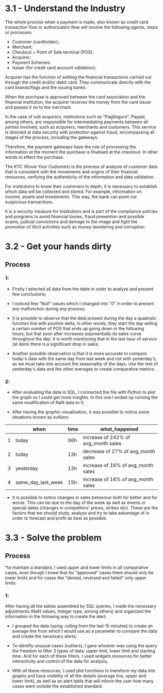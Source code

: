 ﻿# 3.1 - Understand the Industry
The whole process when a payment is made, also known as credit card transaction flow or authorization flow will involve the following agents, steps or processes: 

- Customer (cardholder);
- Merchant;
- Checkout + Point of Sale terminal (POS);
- Acquirer;
- Payment Schemes:
- Issuer (for credit card account validation);

Acquirer has the function of settling the financial transactions carried out through the credit and/or debit card. They communicate directly with the card brands/flags and the issuing banks.

When the purchase is approved between the card association and the financial institution, the acquirer receives the money from the card issuer and passes it on to the merchant.

In the case of sub acquirers, institutions such as "PagSeguro", Paypal, among others, are responsible for intermediating payments between all parties involved, such as acquirers, merchants and customers. 
This service is directed at data security with protection against fraud, encompassing all stages of the process, including the gateways.

Therefore, the payment gateways have the role of processing the information at the moment the purchase is finalised at the checkout. In other words to effect the purchase.

The KYC (Know Your Customes) is the process of analysis of customer data that is consistent with the movements and origins of their financial resources, verifying the authenticity of the information and data validation. 

For institutions to know their customers in depth, it is necessary to establish which data will be collected and stored. For example, information on income, assets and investments. This way, the bank can point out suspicious transactions. 

It is a security measure for institutions and is part of the compliance policies and programs to avoid financial losses, fraud prevention and possible scams, judicial convictions and damage to the image and fight the promotion of illicit activities such as money laundering and corruption.

# 3.2 - Get your hands dirty
## Process

### 1: 
- Firstly I selected all data from the table in order to analyze and present few conclusions;

- I noticed few "Null" values which I changed into "0" in order to prevent any malfunction during any process;

- It is possible to observe that the data present during the day a quadratic function line with positive delta, in other words, they start the day selling a certain number of POS that ends up going down in the following hours, but that soon after increases exponentially its sales curve throughout the day. It is worth mentioning that in the last hour of service (at 4pm) there is a significant drop in sales;

- Another possible observation is that it is more accurate to compare today's data with the same day from last week and not with yesterday's, as we must take into account the seasonality of the days. Use the rest of yesterday's data and the other averages to create comparative metrics.

### 2: 
- After evaluating the data in SQL, I connected the file with Python to plot the graph so I could get more insights. In this one I ended up running the same modification of NaN data to 0;

- After having the graphic visualisation, it was possible to notice some situations known as outliers: 

| | when | time | what_happened | 
| ------ | ------ | ------ | ------ |
1 | today | 06h | increase of 242% of avg_month sales|
2 | today | 13h | decrease of 27% of avg_month sales|
3 | yesterday | 13h | increase of 16% of avg_month sales|
4 | same_day_last_week | 15h | increase of 16% of avg_month sales|

- It is possible to notice changes in sales behaviour both for better and for worse. This can be due to the day of the week as well as events or special dates (changes in competitors' prices, strikes etc). These are the factors that we should study, analyse and try to take advantage of in order to forecast and profit as best as possible.


# 3.3 - Solve the problem
## Process

*to maintain a standard, I used upper and lower limits in all comparative cases, even though I knew that for "approved" cases there should only be lower limits and for cases like "denied, reversed and failed" only upper limits

### 1: 

After having all the tables assembled by SQL queries, I made the necessary adjustments (NaN values, Integer type, among others) and organized the information in the following way to create the alert:

- I grouped the data (using .rolling from the last 15 minutes) to create an average line from which I would use as a parameter to compare the data and create the necessary alerts;

- To identify unusual cases (outliers), I gave whoever was using the query the freedom to filter 3 types of data: upper limit, lower limit and starting time. And for each of these filters, I used widgets resources for better interactivity and control of the data for analysis;

- With all these resources, I used plot functions to transform my data into graphs and have visibility of all the details (average line, upper and lower limit), as well as an alert table that will inform the user how many cases were outside the established standard.
